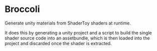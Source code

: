 # Broccoli

Generate unity materials from ShaderToy shaders at runtime.

It does this by generating a unity project and a script to build the single shader source code into an assetbundle, which is then loaded into the project and discarded once the shader is extracted.
